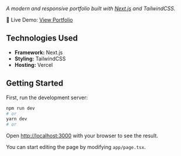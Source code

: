 *A modern and responsive portfolio built with [Next.js](https://nextjs.org) and TailwindCSS.* 

🔗 Live Demo:  [View Portfolio](https://portfolio-website-gamma-ecru-18.vercel.app/)


## Technologies Used  
- **Framework:** Next.js 
- **Styling:** TailwindCSS  
- **Hosting:** Vercel  


## Getting Started

First, run the development server:

```bash
npm run dev
# or
yarn dev
# or
```

Open [http://localhost:3000](http://localhost:3000) with your browser to see the result.

You can start editing the page by modifying `app/page.tsx`.
